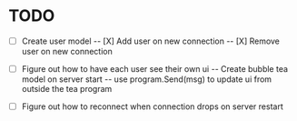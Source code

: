 
# TODO
- [ ] Create user model
  -- [X] Add user on new connection
  -- [X] Remove user on new connection

- [ ] Figure out how to have each user see their own ui
    -- Create bubble tea model on server start
    -- use program.Send(msg) to update ui from outside the tea program

- [ ] Figure out how to reconnect when connection drops on server restart
